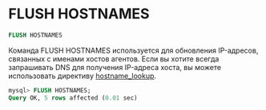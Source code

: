 # FLUSH HOSTNAMES

```sql
FLUSH HOSTNAMES
```

Команда FLUSH HOSTNAMES используется для обновления IP-адресов, связанных с именами хостов агентов. Если вы хотите всегда запрашивать DNS для получения IP-адреса хоста, вы можете использовать директиву [hostname_lookup](../Server_settings/Searchd.md#hostname_lookup).

```sql
mysql> FLUSH HOSTNAMES;
Query OK, 5 rows affected (0.01 sec)
```

<!-- proofread -->

